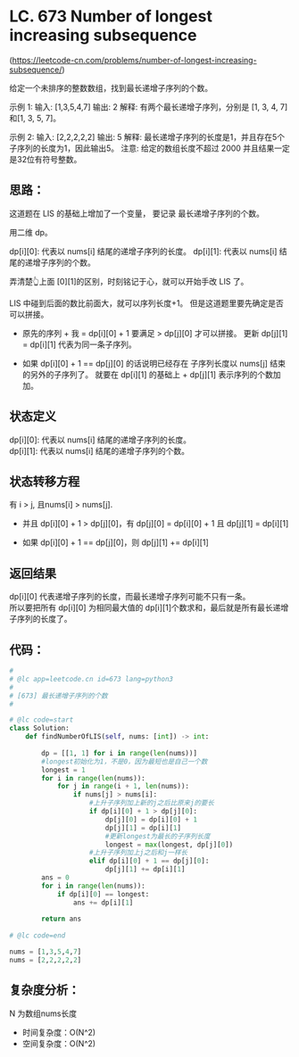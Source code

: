 LC. 673 Number of longest increasing subsequence
====

(https://leetcode-cn.com/problems/number-of-longest-increasing-subsequence/)

给定一个未排序的整数数组，找到最长递增子序列的个数。

示例 1:
输入: [1,3,5,4,7]
输出: 2
解释: 有两个最长递增子序列，分别是 [1, 3, 4, 7] 和[1, 3, 5, 7]。

示例 2:
输入: [2,2,2,2,2]
输出: 5
解释: 最长递增子序列的长度是1，并且存在5个子序列的长度为1，因此输出5。
注意: 给定的数组长度不超过 2000 并且结果一定是32位有符号整数。

## 思路：
这道题在 LIS 的基础上增加了一个变量， 要记录 最长递增子序列的个数。

  用二维 dp。

  dp[i][0]: 代表以 nums[i] 结尾的递增子序列的长度。
  dp[i][1]: 代表以 nums[i] 结尾的递增子序列的个数。

弄清楚👆上面 [0][1]的区别，时刻铭记于心，就可以开始手改 LIS 了。

LIS 中碰到后面的数比前面大，就可以序列长度+1。
但是这道题里要先确定是否可以拼接。

  - 原先的序列 + 我 = dp[i][0] + 1 要满足 > dp[j][0] 才可以拼接。
    更新 dp[j][1] = dp[i][1] 代表为同一条子序列。

  - 如果 dp[i][0] + 1 == dp[j][0] 的话说明已经存在 子序列长度以 nums[j] 结束的另外的子序列了。
    就要在 dp[i][1] 的基础上 + dp[j][1] 表示序列的个数加加。

## 状态定义
  dp[i][0]: 代表以 nums[i] 结尾的递增子序列的长度。  
  dp[i][1]: 代表以 nums[i] 结尾的递增子序列的个数。

## 状态转移方程
  有 i > j, 且nums[i] > nums[j]. 
  - 并且 dp[i][0] + 1 > dp[j][0]，有 dp[j][0] = dp[i][0] + 1 且 dp[j][1] = dp[i][1]

  - 如果 dp[i][0] + 1 == dp[j][0]，则 dp[j][1] += dp[i][1]

## 返回结果
  dp[i][0] 代表递增子序列的长度，而最长递增子序列可能不只有一条。  
  所以要把所有 dp[i][0] 为相同最大值的 dp[i][1]个数求和，最后就是所有最长递增子序列的长度了。

## 代码：
```python
#
# @lc app=leetcode.cn id=673 lang=python3
#
# [673] 最长递增子序列的个数
#

# @lc code=start
class Solution:
    def findNumberOfLIS(self, nums: [int]) -> int:
        
        dp = [[1, 1] for i in range(len(nums))]
        #longest初始化为1，不是0，因为最短也是自己一个数
        longest = 1
        for i in range(len(nums)):
            for j in range(i + 1, len(nums)):
                if nums[j] > nums[i]:
                    #上升子序列加上新的j之后比原来j的要长
                    if dp[i][0] + 1 > dp[j][0]:
                        dp[j][0] = dp[i][0] + 1
                        dp[j][1] = dp[i][1]
                        #更新longest为最长的子序列长度
                        longest = max(longest, dp[j][0])
                    #上升子序列加上j之后和j一样长
                    elif dp[i][0] + 1 == dp[j][0]:
                        dp[j][1] += dp[i][1]
        ans = 0
        for i in range(len(nums)):
            if dp[i][0] == longest:
                ans += dp[i][1]
        
        return ans
        
# @lc code=end

nums = [1,3,5,4,7]
nums = [2,2,2,2,2]
```

## 复杂度分析：
N 为数组nums长度

  - 时间复杂度：O(N^2)
  - 空间复杂度：O(N^2)
